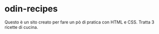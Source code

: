 # odin-recipes

Questo è un sito creato per fare un pò di pratica con HTML e CSS. Tratta 3 ricette di cucina.